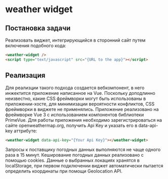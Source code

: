 # weather widget

## Постановка задачи
Реализовать виджет, интегрирующийся в сторонний сайт путем включения подобного кода:
```html
<weather-widget />
<script type="text/javascript" src="{URL to the app}"></script>
```
## Реализация
Для реализции такого подхода создается вебкомпонент, в него инжектится приложение написанное на Vue.
Поскольку доподлинно неизвестно, какие CSS фреймворки могут быть использованы в приложении-хосте, для минимизации вероятности конфликтов, CSS фреймворки в виджете не применялись.
Приложение реализовано на фреймворке Vue 3 с использованием компонентов библиотеки PrimeVue.
Для работы приложения необходимо зарегистрироваться на сайте openweathermap.org, получить Api Key и указать его в data-api-key аттрибуте:
```html
<weather-widget data-api-key="{Your Api Key}"></weather-widget>
``` 
Запросы к поставщику погодных данных выполняются не чаще одного раза в 15 минут. Кеширование погодных данных реализовано с помощью cookies.
Данные о выбранных локациях хранятся в localStorage, при первом подключении виджет автоматически пытается определить координаты при помощи Geolocation API.